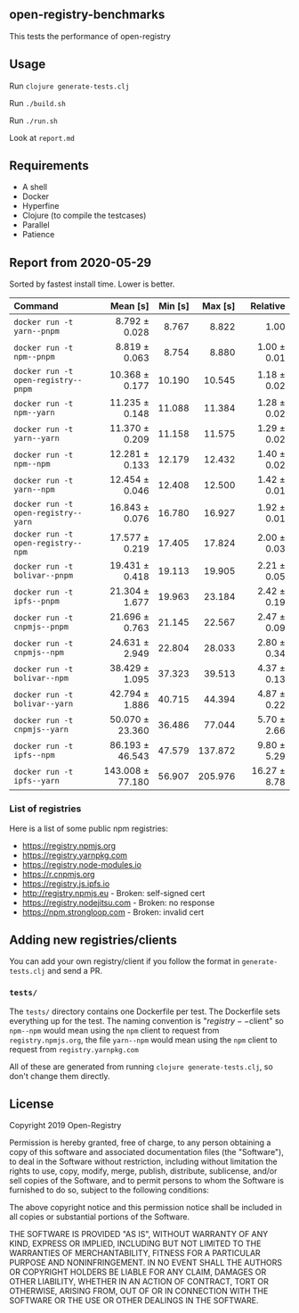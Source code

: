## open-registry-benchmarks

This tests the performance of open-registry

## Usage

Run `clojure generate-tests.clj`

Run `./build.sh`

Run `./run.sh`

Look at `report.md`

## Requirements

- A shell
- Docker
- Hyperfine
- Clojure (to compile the testcases)
- Parallel
- Patience

<!-- REPORT -->
## Report from 2020-05-29

Sorted by fastest install time. Lower is better.


| Command | Mean [s] | Min [s] | Max [s] | Relative |
|:---|---:|---:|---:|---:|
| `docker run -t yarn--pnpm` | 8.792 ± 0.028 | 8.767 | 8.822 | 1.00 |
| `docker run -t npm--pnpm` | 8.819 ± 0.063 | 8.754 | 8.880 | 1.00 ± 0.01 |
| `docker run -t open-registry--pnpm` | 10.368 ± 0.177 | 10.190 | 10.545 | 1.18 ± 0.02 |
| `docker run -t npm--yarn` | 11.235 ± 0.148 | 11.088 | 11.384 | 1.28 ± 0.02 |
| `docker run -t yarn--yarn` | 11.370 ± 0.209 | 11.158 | 11.575 | 1.29 ± 0.02 |
| `docker run -t npm--npm` | 12.281 ± 0.133 | 12.179 | 12.432 | 1.40 ± 0.02 |
| `docker run -t yarn--npm` | 12.454 ± 0.046 | 12.408 | 12.500 | 1.42 ± 0.01 |
| `docker run -t open-registry--yarn` | 16.843 ± 0.076 | 16.780 | 16.927 | 1.92 ± 0.01 |
| `docker run -t open-registry--npm` | 17.577 ± 0.219 | 17.405 | 17.824 | 2.00 ± 0.03 |
| `docker run -t bolivar--pnpm` | 19.431 ± 0.418 | 19.113 | 19.905 | 2.21 ± 0.05 |
| `docker run -t ipfs--pnpm` | 21.304 ± 1.677 | 19.963 | 23.184 | 2.42 ± 0.19 |
| `docker run -t cnpmjs--pnpm` | 21.696 ± 0.763 | 21.145 | 22.567 | 2.47 ± 0.09 |
| `docker run -t cnpmjs--npm` | 24.631 ± 2.949 | 22.804 | 28.033 | 2.80 ± 0.34 |
| `docker run -t bolivar--npm` | 38.429 ± 1.095 | 37.323 | 39.513 | 4.37 ± 0.13 |
| `docker run -t bolivar--yarn` | 42.794 ± 1.886 | 40.715 | 44.394 | 4.87 ± 0.22 |
| `docker run -t cnpmjs--yarn` | 50.070 ± 23.360 | 36.486 | 77.044 | 5.70 ± 2.66 |
| `docker run -t ipfs--npm` | 86.193 ± 46.543 | 47.579 | 137.872 | 9.80 ± 5.29 |
| `docker run -t ipfs--yarn` | 143.008 ± 77.180 | 56.907 | 205.976 | 16.27 ± 8.78 |
<!-- REPORT_END -->

### List of registries

Here is a list of some public npm registries:

- https://registry.npmjs.org
- https://registry.yarnpkg.com
- https://registry.node-modules.io
- https://r.cnpmjs.org
- https://registry.js.ipfs.io
- http://registry.npmjs.eu - Broken: self-signed cert
- https://registry.nodejitsu.com - Broken: no response
- https://npm.strongloop.com - Broken: invalid cert

## Adding new registries/clients

You can add your own registry/client if you follow the format in
`generate-tests.clj` and send a PR.

### `tests/`

The `tests/` directory contains one Dockerfile per test. The Dockerfile
sets everything up for the test. The naming convention is "$registry--$client"
so `npm--npm` would mean using the `npm` client to request from `registry.npmjs.org`,
the file `yarn--npm` would mean using the `npm` client to request from `registry.yarnpkg.com`

All of these are generated from running `clojure generate-tests.clj`, so don't
change them directly.

## License

Copyright 2019 Open-Registry

Permission is hereby granted, free of charge, to any person obtaining a copy of this software and associated documentation files (the "Software"), to deal in the Software without restriction, including without limitation the rights to use, copy, modify, merge, publish, distribute, sublicense, and/or sell copies of the Software, and to permit persons to whom the Software is furnished to do so, subject to the following conditions:

The above copyright notice and this permission notice shall be included in all copies or substantial portions of the Software.

THE SOFTWARE IS PROVIDED "AS IS", WITHOUT WARRANTY OF ANY KIND, EXPRESS OR IMPLIED, INCLUDING BUT NOT LIMITED TO THE WARRANTIES OF MERCHANTABILITY, FITNESS FOR A PARTICULAR PURPOSE AND NONINFRINGEMENT. IN NO EVENT SHALL THE AUTHORS OR COPYRIGHT HOLDERS BE LIABLE FOR ANY CLAIM, DAMAGES OR OTHER LIABILITY, WHETHER IN AN ACTION OF CONTRACT, TORT OR OTHERWISE, ARISING FROM, OUT OF OR IN CONNECTION WITH THE SOFTWARE OR THE USE OR OTHER DEALINGS IN THE SOFTWARE.
